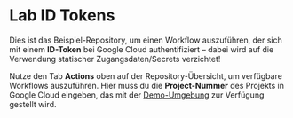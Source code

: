 # Lab ID Tokens

Dies ist das Beispiel-Repository, um einen Workflow auszuführen, der sich mit einem **ID-Token** bei Google Cloud authentifiziert – dabei wird auf die Verwendung statischer Zugangsdaten/Secrets verzichtet!

Nutze den Tab **Actions** oben auf der Repository-Übersicht, um verfügbare Workflows auszuführen.
Hier muss du die **Project-Nummer** des Projekts in Google Cloud eingeben, das mit der [Demo-Umgebung](/demos/00-gcp-wif/) zur Verfügung gestellt wird.
